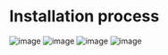 # Installation process

![image](https://github.com/user-attachments/assets/78142c03-3052-4cbb-8f62-1c217d04a78f)
![image](https://github.com/user-attachments/assets/a0d97478-54e1-42ba-a335-9e125b99b2b8)
![image](https://github.com/user-attachments/assets/42672006-75e3-4f9f-8339-a8c76cfac70d)
![image](https://github.com/user-attachments/assets/2bd322f8-63b8-4aa9-9a83-723ac5f6b379)
